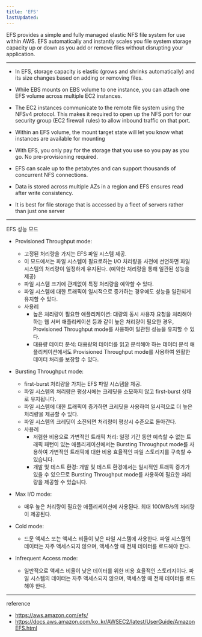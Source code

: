 ```yaml
---
title: 'EFS'
lastUpdated: 
---
```


EFS provides a simple and fully managed elastic NFS file system for use within AWS. EFS automatically and instantly scales you file system storage capacity up or down as you add or remove files without disrupting your application.

--- 

- In EFS, storage capacity is elastic (grows and shrinks automatically) and its size changes based on adding or removing files.

- While EBS mounts on EBS volume to one instance, you can attach one EFS volume across multiple EC2 instances.

- The EC2 instances communicate to the remote file system using the NFSv4 protocol. This makes it required to open up the NFS port for our security group (EC2 firewall rules) to allow inbound traffic on that port.

- Within an EFS volume, the mount target state will let you know what instances are available for mounting

- With EFS, you only pay for the storage that you use so you pay as you go. No pre-provisioning required.

- EFS can scale up to the petabytes and can support thousands of concurrent NFS connections.

- Data is stored across multiple AZs in a region and EFS ensures read after write consistency.

- It is best for file storage that is accessed by a fleet of servers rather than just one server

---

EFS 성능 모드
- Provisioned Throughput mode:
  - 고정된 처리량을 가지는 EFS 파일 시스템 제공.
  - 이 모드에서는 파일 시스템이 필요로하는 I/O 처리량을 사전에 선언하면 파일 시스템의 처리량이 일정하게 유지된다. (예약한 처리량을 통해 일관된 성능을 제공)
  - 파일 시스템 크기에 관계없이 특정 처리량을 예약할 수 있다.
  - 파일 시스템에 대한 트래픽이 일시적으로 증가하는 경우에도 성능을 일관되게 유지할 수 있다.
  - 사용례
    - 높은 처리량이 필요한 애플리케이션: 대량의 동시 사용자 요청을 처리해야 하는 웹 서버 애플리케이션 등과 같이 높은 처리량이 필요한 경우, Provisioned Throughput mode를 사용하여 일관된 성능을 유지할 수 있다.
    - 대용량 데이터 분석: 대용량의 데이터를 읽고 분석해야 하는 데이터 분석 애플리케이션에서도 Provisioned Throughput mode를 사용하여 원활한 데이터 처리를 보장할 수 있다.
  
- Bursting Throughput mode:
  - first-burst 처리량을 가지는 EFS 파일 시스템을 제공.
  - 파일 시스템의 처리량은 평상시에는 크레딧을 소모하지 않고 first-burst 상태로 유지됩니다.
  - 파일 시스템에 대한 트래픽이 증가하면 크레딧을 사용하여 일시적으로 더 높은 처리량을 제공할 수 있다.
  - 파일 시스템의 크레딧이 소진되면 처리량이 평상시 수준으로 돌아간다.
  - 사용례
    - 저렴한 비용으로 가변적인 트래픽 처리: 일정 기간 동안 예측할 수 없는 트래픽 패턴이 있는 애플리케이션에서는 Bursting Throughput mode를 사용하여 가변적인 트래픽에 대한 비용 효율적인 파일 스토리지를 구축할 수 있습니다.
    - 개발 및 테스트 환경: 개발 및 테스트 환경에서는 일시적인 트래픽 증가가 있을 수 있으므로 Bursting Throughput mode를 사용하여 필요한 처리량을 제공할 수 있습니다.

- Max I/O mode:
  - 매우 높은 처리량이 필요한 애플리케이션에 사용된다. 최대 100MB/s의 처리량이 제공된다.
  
- Cold mode:
  - 드문 액세스 또는 액세스 비율이 낮은 파일 시스템에 사용한다. 파일 시스템의 데이터는 자주 액세스되지 않으며, 액세스할 때 전체 데이터를 로드해야 한다.

- Infrequent Access mode:
  - 일반적으로 액세스 비율이 낮은 데이터를 위한 비용 효율적인 스토리지이다. 파일 시스템의 데이터는 자주 액세스되지 않으며, 액세스할 때 전체 데이터를 로드해야 한다.


---
reference
- https://aws.amazon.com/efs/
- https://docs.aws.amazon.com/ko_kr/AWSEC2/latest/UserGuide/AmazonEFS.html